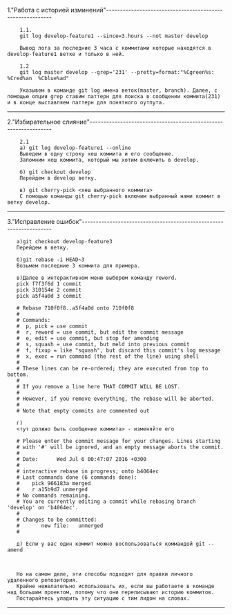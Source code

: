 1."Работа с историей изминений"----------------------------------------------------------

        1.1.  
        git log develop-feature1 --since=3.hours --not master develop
      
        Вывод лога за последние 3 часа с коммитами которые находятся в develop-feature1 ветке и только в ней. 

        1.2   
        git log master develop --grep='231' --pretty=format:"%Cgreen%s:  %Cred%an  %Cblue%ad"     
        
        Указывем в команде git log имена веток(master, branch). Далее, с помощью опции grep ставим паттерн для поиска в сообщении коммита(231) и в конце выставляем паттерн для понятного оутпута.


-----------------------------------------------------------------------------------------

2."Избирательное слияние"----------------------------------------------------------------

        2.1  
        a) git log develop-feature1 --online
        Выведем в одну строку хеш коммита и его сообщение.
        Запомним хеш коммита, который мы хотим включить в develop.
     
        б) git checkout develop
        Перейдем в develop ветку.

        в) git cherry-pick <хеш выбранного коммита>
        С помощью команды git cherry-pick включим выбранный нами коммит в ветку develop.

-----------------------------------------------------------------------------------------

3."Исправление ошибок"-------------------------------------------------------------------     
       
       a)git checkout develop-feature3
       Перейдем в ветку.
       
       б)git rebase -i HEAD~3
       Возьмем последние 3 коммита для примера.

       в)Далeе в интерактивном меню выберем команду reword.
       pick f7f3f6d 1 commit
       pick 310154e 2 commit
       pick a5f4a0d 3 commit

       # Rebase 710f0f8..a5f4a0d onto 710f0f8
       #
       # Commands:
       #  p, pick = use commit
       #  r, reword = use commit, but edit the commit message
       #  e, edit = use commit, but stop for amending
       #  s, squash = use commit, but meld into previous commit
       #  f, fixup = like "squash", but discard this commit's log message
       #  x, exec = run command (the rest of the line) using shell
       #
       # These lines can be re-ordered; they are executed from top to bottom.
       #
       # If you remove a line here THAT COMMIT WILL BE LOST.
       #
       # However, if you remove everything, the rebase will be aborted.
       #
       # Note that empty commits are commented out

       г)
       <тут должно быть сообщение коммита> - изменяйте его 

       # Please enter the commit message for your changes. Lines starting
       # with '#' will be ignored, and an empty message aborts the commit.
       #
       # Date:      Wed Jul 6 00:47:07 2016 +0300
       #
       # interactive rebase in progress; onto b4064ec
       # Last commands done (6 commands done):
       #    pick 966183a merged
       #    r a15b9d7 unmerged
       # No commands remaining.
       # You are currently editing a commit while rebasing branch 'develop' on 'b4064ec'.
       #
       # Changes to be committed:
       #       new file:   unmerged
       #

       д) Если у вас один коммит можно воспользоваться коммандой git --amend



       Но на самом деле, эти способы подходят для правки личного удаленного репозитория.
       Крайне нежелательно использовать их, если вы работаете в команде над большим проектом, потому что они переписывают историю коммитов.
       Постарайтесь уладить эту ситуацию с тим лидом на словах.
------------------------------------------------------------------------------------------------------
